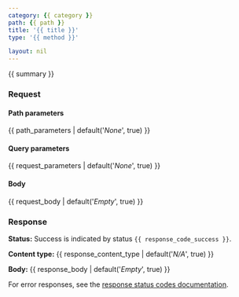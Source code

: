 ```yaml
---
category: {{ category }}
path: {{ path }}
title: '{{ title }}'
type: '{{ method }}'

layout: nil
---
```


{{ summary }}

### Request

#### Path parameters

{{ path_parameters | default('*None*', true) }}

#### Query parameters

{{ request_parameters | default('*None*', true) }}

#### Body

{{ request_body | default('*Empty*', true) }}

### Response

**Status:** Success is indicated by status `{{ response_code_success }}`.

**Content type:** {{ response_content_type | default('*N/A*', true) }}

**Body:** {{ response_body | default('*Empty*', true) }}

For error responses, see the [response status codes documentation](#/response-status-codes).
